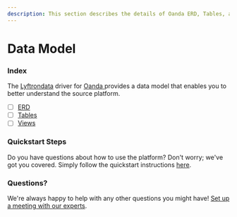 ```yaml
---
description: This section describes the details of Oanda ERD, Tables, and Views.
---
```


# Data Model

### Index

The  [Lyftrondata](https://www.lyftrondata.com/) driver for [Oanda](https://www.lyftrondata.com/integration/oanda/)[ ](https://www.lyftrondata.com/integration/oanda/)provides a data model that enables you to better understand the source platform.

* [ ] [ERD](../../../finance-analytics/oanda/data-model/erd.md)
* [ ] [Tables](../../../finance-analytics/oanda/data-model/tables.md)
* [ ] [Views](../../../finance-analytics/oanda/data-model/views.md)

### Quickstart Steps

Do you have questions about how to use the platform? Don't worry; we've got you covered. Simply follow the quickstart instructions [here](../../../../quickstart-steps.md).

### Questions? <a href="#questions" id="questions"></a>

We're always happy to help with any other questions you might have! [Set up a meeting with our experts](https://www.lyftrondata.com/book-a-meeting/).

